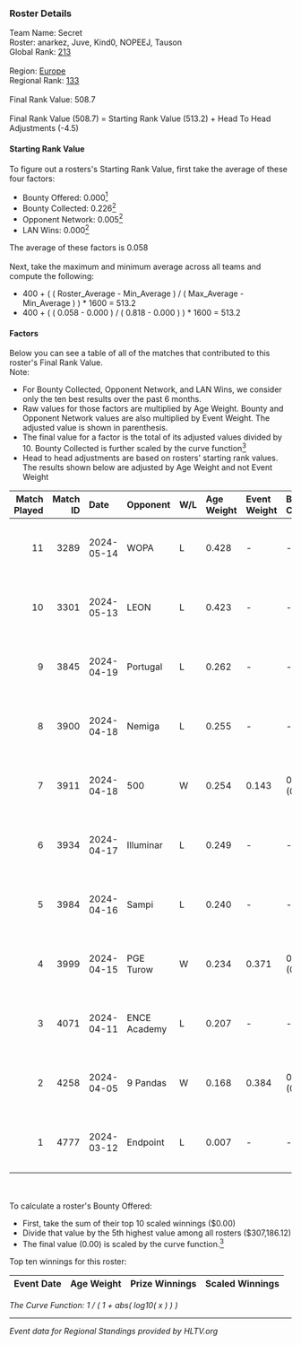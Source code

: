 ### Roster Details<br />
Team Name: Secret<br />
Roster: anarkez, Juve, Kind0, NOPEEJ, Tauson<br />
Global Rank: [213](../../standings_global_2024_09_07.md)<br />
<br />
Region: [Europe]( ../../standings_europe_2024_09_07.md)<br />
Regional Rank: [133]( ../../standings_europe_2024_09_07.md)<br />
<br />
Final Rank Value:  508.7<br />
<br />
Final Rank Value (508.7) = Starting Rank Value (513.2) + Head To Head Adjustments (-4.5)<br />

#### Starting Rank Value<br />
To figure out a rosters's Starting Rank Value, first take the average of these four factors:<br />
- Bounty Offered: 0.000[<sup>1</sup>](#table2)
- Bounty Collected: 0.226[<sup>2</sup>](#table1)
- Opponent Network: 0.005[<sup>2</sup>](#table1)
- LAN Wins: 0.000[<sup>2</sup>](#table1)

The average of these factors is 0.058<br />
<br />
Next, take the maximum and minimum average across all teams and compute the following:<br />
- 400 + ( ( Roster_Average - Min_Average ) / ( Max_Average - Min_Average ) ) * 1600 = 513.2
- 400 + ( ( 0.058 - 0.000 ) / ( 0.818 - 0.000 ) ) * 1600 = 513.2


#### Factors<br />
Below you can see a table of all of the matches that contributed to this roster's Final Rank Value.<br />
Note:<br />

- For Bounty Collected, Opponent Network, and LAN Wins, we consider only the ten best results over the past 6 months.
- Raw values for those factors are multiplied by Age Weight. Bounty and Opponent Network values are also multiplied by Event Weight. The adjusted value is shown in parenthesis.
- The final value for a factor is the total of its adjusted values divided by 10. Bounty Collected is further scaled by the curve function[<sup>3</sup>](#curveFunction)
- Head to head adjustments are based on rosters' starting rank values. The results shown below are adjusted by Age Weight and not Event Weight
<span id="table1"></span><br />


| Match Played | Match ID | Date       | Opponent     | W/L | Age Weight | Event Weight | Bounty Collected | Opponent Network | LAN Wins  | H2H Adj. | Roster                               |
| -: | -: | :- | :- | :- | :- | :- | :- | :- | :- | -: | :- |
|           11 |     3289 | 2024-05-14 | WOPA         | L   | 0.428      | -            | -                | -                | -         |    -4.41 | anarkez, Juve, Kind0, NOPEEJ, Tauson |
|           10 |     3301 | 2024-05-13 | LEON         | L   | 0.423      | -            | -                | -                | -         |    -4.11 | anarkez, Juve, Kind0, NOPEEJ, Tauson |
|            9 |     3845 | 2024-04-19 | Portugal     | L   | 0.262      | -            | -                | -                | -         |    -3.12 | anarkez, Kind0, Maze, NOPEEJ, Tauson |
|            8 |     3900 | 2024-04-18 | Nemiga       | L   | 0.255      | -            | -                | -                | -         |    -0.21 | anarkez, Kind0, Maze, NOPEEJ, Tauson |
|            7 |     3911 | 2024-04-18 | 500          | W   | 0.254      | 0.143        | 0.001 (0.000)    | 0.027 (0.001)    | 0 (0.000) |     5.58 | anarkez, Kind0, Maze, NOPEEJ, Tauson |
|            6 |     3934 | 2024-04-17 | Illuminar    | L   | 0.249      | -            | -                | -                | -         |    -4.12 | anarkez, Kind0, Maze, NOPEEJ, Tauson |
|            5 |     3984 | 2024-04-16 | Sampi        | L   | 0.240      | -            | -                | -                | -         |    -0.76 | anarkez, Kind0, Maze, NOPEEJ, Tauson |
|            4 |     3999 | 2024-04-15 | PGE Turow    | W   | 0.234      | 0.371        | 0.000 (0.000)    | 0.006 (0.001)    | 0 (0.000) |     3.60 | anarkez, Kind0, Maze, NOPEEJ, Tauson |
|            3 |     4071 | 2024-04-11 | ENCE Academy | L   | 0.207      | -            | -                | -                | -         |    -2.00 | anarkez, Kind0, Maze, NOPEEJ, Tauson |
|            2 |     4258 | 2024-04-05 | 9 Pandas     | W   | 0.168      | 0.384        | 0.059 (0.004)    | 0.757 (0.049)    | 0 (0.000) |     5.02 | anarkez, Kind0, Maze, NOPEEJ, Tauson |
|            1 |     4777 | 2024-03-12 | Endpoint     | L   | 0.007      | -            | -                | -                | -         |    -0.01 | anarkez, Kind0, Maze, NOPEEJ, Tauson |

<br />
<span id="table2"></span><br />
To calculate a roster's Bounty Offered:<br />

- First, take the sum of their top 10 scaled winnings ($0.00)
- Divide that value by the 5th highest value among all rosters ($307,186.12)
- The final value (0.00) is scaled by the curve function.[<sup>3</sup>](#curveFunction)

Top ten winnings for this roster:<br />

| Event Date | Age Weight | Prize Winnings | Scaled Winnings |
| :- | -: | :- | :- |


<span id="curveFunction"></span>_The Curve Function: 1 / ( 1 + abs( log10( x ) ) )_<br />

---
_Event data for Regional Standings provided by HLTV.org_<br />
